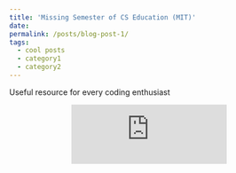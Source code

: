 ```yaml
---
title: 'Missing Semester of CS Education (MIT)'
date:
permalink: /posts/blog-post-1/
tags:
  - cool posts
  - category1
  - category2  
---
```

Useful resource for every coding enthusiast
<div align="center">
<iframe width="280" height="107" src="https://www.youtube.com/embed/videoseries?list=PLyzOVJj3bHQuloKGG59rS43e29ro7I57J" title="YouTube video player" frameborder="0" allow="accelerometer; autoplay; clipboard-write; encrypted-media; gyroscope; picture-in-picture" allowfullscreen></iframe>
</div>

